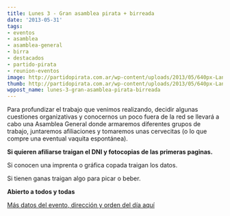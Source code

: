 ```yaml
---
title: Lunes 3 - Gran asamblea pirata + birreada
date: '2013-05-31'
tags:
- eventos
- asamblea
- asamblea-general
- birra
- destacados
- partido-pirata
- reunion-eventos
image: http://partidopirata.com.ar/wp-content/uploads/2013/05/640px-Landsgemeinde_Glarus_2006.jpg
thumb: http://partidopirata.com.ar/wp-content/uploads/2013/05/640px-Landsgemeinde_Glarus_2006-150x150.jpg
wppost_name: lunes-3-gran-asamblea-pirata-birreada
---
```


Para profundizar el trabajo que venimos realizando, decidir algunas 
cuestiones organizativas y conocernos un poco fuera de la red se llevará
a cabo una Asamblea General donde armaremos diferentes grupos de trabajo,
juntaremos afiliaciones y tomaremos unas cervecitas (o lo que compre una 
eventual vaquita espontánea).

<strong>Si quieren afiliarse traigan el DNI y fotocopias de las primeras paginas.</strong>

Si conocen una imprenta o gráfica copada traigan los datos.

Si tienen ganas traigan algo para picar o beber.

<strong>Abierto a todos y todas</strong>

<a href="http://partidopirata.com.ar/ai1ec_event/asamblea-general-pirata/">Más datos del evento, dirección y orden del día aquí</a>


